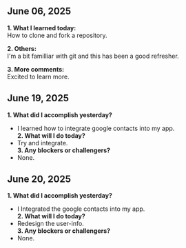 ## June 06, 2025  
**1. What I learned today:**  
How to clone and fork a repository.  

**2. Others:**  
I'm a bit familliar with git and this has been a good refresher.  

**3. More comments:**  
Excited to learn more.  

## June 19, 2025  
**1. What did I accomplish yesterday?**  
- I learned how to integrate google contacts into my app.  
**2. What will I do today?**  
- Try and integrate.  
**3. Any blockers or challengers?**  
- None.  

## June 20, 2025  
**1. What did I accomplish yesterday?**  
- I Integrated the google contacts into my app.  
**2. What will I do today?**  
- Redesign the user-info.  
**3. Any blockers or challengers?**  
- None.  
